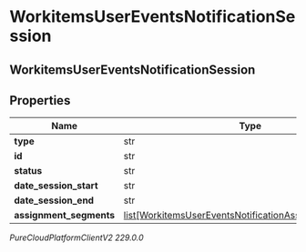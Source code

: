 # WorkitemsUserEventsNotificationSession

## WorkitemsUserEventsNotificationSession

## Properties

|Name | Type | Description | Notes|
|------------ | ------------- | ------------- | -------------|
| **type** | str |  | [optional] |
| **id** | str |  | [optional] |
| **status** | str |  | [optional] |
| **date_session_start** | str |  | [optional] |
| **date_session_end** | str |  | [optional] |
| **assignment_segments** | [list[WorkitemsUserEventsNotificationAssignmentSegment]](WorkitemsUserEventsNotificationAssignmentSegment) |  | [optional] |



_PureCloudPlatformClientV2 229.0.0_
